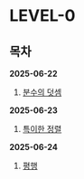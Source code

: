 # LEVEL-0

## 목차

**2025-06-22**

1. [분수의 덧셈](./2025-06-22/분수의-덧셈.md)

**2025-06-23**

1. [특이한 정렬](./2025-06-23/특이한-정렬.md)

**2025-06-24**

1. [평행](./2025-06-24/평행.md)

